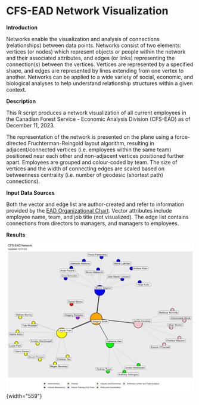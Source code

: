 # CFS-EAD Network Visualization

**Introduction**

Networks enable the visualization and analysis of connections (relationships) between data points. Networks consist of two elements: vertices (or nodes) which represent objects or people within the network and their associated attributes, and edges (or links) representing the connection(s) between the vertices. Vertices are represented by a specified shape, and edges are represented by lines extending from one vertex to another. Networks can be applied to a wide variety of social, economic, and biological analyses to help understand relationship structures within a given context.

**Description**

This R script produces a network visualization of all current employees in the Canadian Forest Service - Economic Analysis Division (CFS-EAD) as of December 11, 2023.

The representation of the network is presented on the plane using a force-directed Fruchterman-Reingold layout algorithm, resulting in adjacent/connected vertices (i.e. employees within the same team) positioned near each other and non-adjacent vertices positioned further apart. Employees are grouped and colour-coded by team. The size of vertices and the width of connecting edges are scaled based on betweenness centrality (i.e. number of geodesic (shortest path) connections).

**Input Data Sources**

Both the vector and edge list are author-created and refer to information provided by the [EAD Organizational Chart](https://041gc.sharepoint.com/:p:/r/sites/CFS-SCF/_layouts/15/Doc.aspx?sourcedoc=%7B63C0E5C1-9147-4E81-B00D-38447E11205B%7D&file=CFS%20-%20EAD%20-%20Org%20Chart.pptx&action=edit&mobileredirect=true). Vector attributes include employee name, team, and job title (not visualized). The edge list contains connections from directors to managers, and managers to employees.

**Results**

![](output/EAD_Network_Plot.jpg){width="559"}
